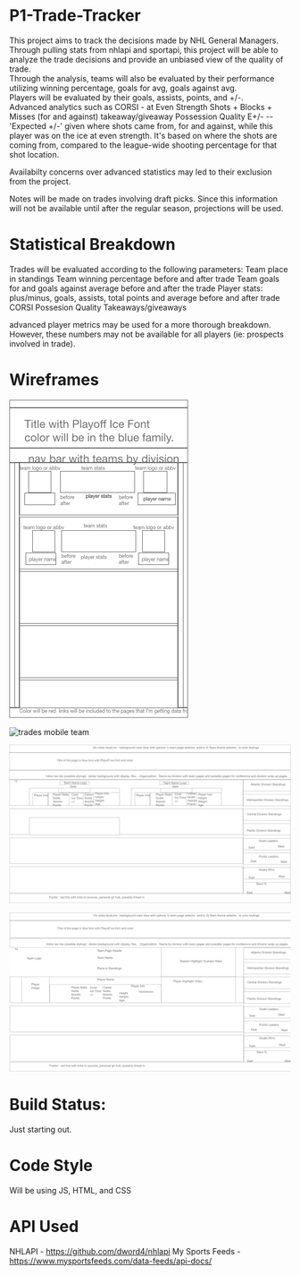 # P1-Trade-Tracker

This project aims to track the decisions made by NHL General Managers.
Through pulling stats from nhlapi and sportapi, this project will be able to analyze
the trade decisions and provide an unbiased view of the quality of trade.  
Through the analysis,
teams will also be evaluated by their performance utilizing winning percentage, goals for avg, goals
against avg.  
Players will be evaluated by their 
goals, assists, points, and +/-.  
Advanced analytics such as 
CORSI - at Even Strength Shots + Blocks + Misses (for and against) 
takeaway/giveaway
Possession Quality E+/- -- 'Expected +/-' given where shots came from, for and against, while this player was on the ice at even strength.  It's based on where the shots are coming from, compared to the league-wide shooting percentage for that shot location.

Availabilty concerns over advanced statistics may led to their exclusion from the project.

Notes will be made on trades involving draft picks.  Since this information will not
be available until after the regular season, projections will be used.

# Statistical Breakdown
Trades will be evaluated according to the following parameters:
Team place in standings
Team winning percentage before and after trade
Team goals for and goals against average before and after the trade
Player stats: plus/minus, goals, assists, total points and average before and after trade
CORSI
Possesion Quality
Takeaways/giveaways

advanced player metrics may be used for a more thorough breakdown.  However, these
numbers may not be available for all players (ie: prospects involved in trade).

# Wireframes

![trades mobile home](https://github.com/mreidy88/P1-Trade-Tracker/blob/master/trades-mobile-home.png "Mobile Home")

![trades mobile team](https://github.com/mreidy88/P1-Trade-Tracker/blob/master/trades%20for%20the%20cup%20mobile%20team%20page.xd "Teams mobile")

![trades homepage](https://github.com/mreidy88/P1-Trade-Tracker/blob/master/trades-web-home.png "Web Homepage")

![Team Homepage](https://github.com/mreidy88/P1-Trade-Tracker/blob/master/trades-website-team.png "Team Page markup")

# Build Status:  
Just starting out.


# Code Style 
Will be using JS, HTML, and CSS

# API Used
NHLAPI - https://github.com/dword4/nhlapi
My Sports Feeds - https://www.mysportsfeeds.com/data-feeds/api-docs/
